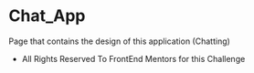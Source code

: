 # Chat_App
Page that contains the design of this application (Chatting)

* All Rights Reserved To FrontEnd Mentors for this Challenge
